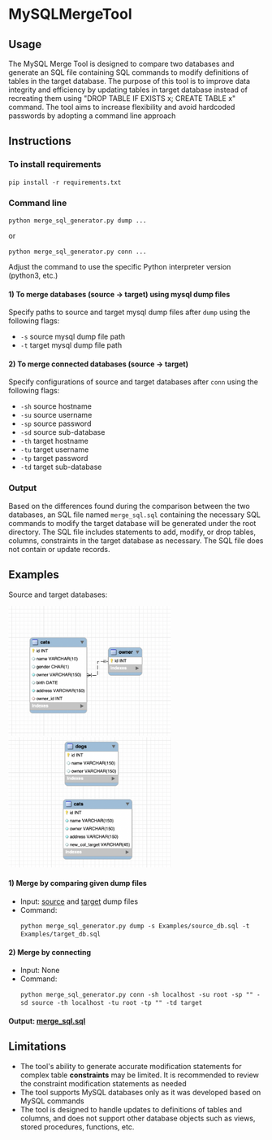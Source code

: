 # MySQLMergeTool

## Usage
The MySQL Merge Tool is designed to compare two databases and generate an SQL file containing SQL commands to modify
definitions of tables in the target database. The purpose of this tool is to improve data integrity and efficiency by 
updating tables in target database instead of recreating them using "DROP TABLE IF EXISTS x; CREATE TABLE x" command.
The tool aims to increase flexibility and avoid hardcoded passwords by adopting a command line approach


## Instructions
### To install requirements
```
pip install -r requirements.txt
```

### Command line
```
python merge_sql_generator.py dump ...
```

or
```
python merge_sql_generator.py conn ...
```

Adjust the command to use the specific Python interpreter version (python3, etc.)

#### 1) To merge databases (source -> target) using mysql dump files
Specify paths to source and target mysql dump files after `dump` 
using the following flags:

* `-s` source mysql dump file path
* `-t` target mysql dump file path

#### 2) To merge connected databases (source -> target)
Specify configurations of source and target databases after `conn` 
using the following flags:

* `-sh` source hostname 
* `-su` source username 
* `-sp` source password 
* `-sd` source sub-database
* `-th` target hostname 
* `-tu` target username 
* `-tp` target password 
* `-td` target sub-database

### Output
Based on the differences found during the comparison between the two databases, an SQL file named `merge_sql.sql` 
containing the necessary SQL commands to modify the target database will be generated under the root directory. 
The SQL file includes statements to add, modify, or drop tables, columns, constraints in the target database as 
necessary. The SQL file does not contain or update records.

## Examples
Source and target databases:

<img src="Examples/source_schema.png" width=320>
<img src="Examples/target_schema.png" width=320>

#### 1) Merge by comparing given dump files
- Input: [source](Examples/source_db.sql) and [target](Examples/target_db.sql) dump files
- Command:
  ```
  python merge_sql_generator.py dump -s Examples/source_db.sql -t Examples/target_db.sql
  ```

#### 2) Merge by connecting 
- Input: None
- Command: 
  ```
  python merge_sql_generator.py conn -sh localhost -su root -sp "" -sd source -th localhost -tu root -tp "" -td target
  ```

#### Output: [merge_sql.sql](Examples/merge_sql.sql)

## Limitations
- The tool's ability to generate accurate modification statements for complex table **constraints** may be limited. It is 
recommended to review the constraint modification statements as needed
- The tool supports MySQL databases only as it was developed based on MySQL commands
- The tool is designed to handle updates to definitions of tables and columns, and does not support other database
objects such as views, stored procedures, functions, etc.